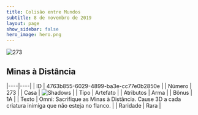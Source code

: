 ```yaml
---
title: Colisão entre Mundos
subtitle: 8 de novembro de 2019
layout: page
show_sidebar: false
hero_image: hero.png
---
```


![273](https://cdn.keyforgegame.com/media/card_front/pt/452_273_H6CGFG593XMM_pt.png)

## Minas à Distância

|----|----|
| ID | 4763b855-6029-4899-ba3e-cc77e0b2850e |
| Número | 273 |
| Casa | ![Shadows](https://archonarcana.com/images/thumb/e/ee/Shadows.png/22px-Shadows.png "Sombras") |
| Tipo | Artefato |
| Atributos | Arma |
| Bônus | 1A |
| Texto | Omni: Sacrifique as Minas à Distância. Cause 3D a cada criatura inimiga que não esteja no flanco. |
| Raridade | Rara |

